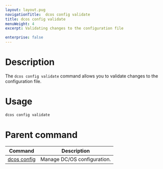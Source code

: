 ```yaml
---
layout: layout.pug
navigationTitle:  dcos config validate
title: dcos config validate
menuWeight: 4
excerpt: Validating changes to the configuration file

enterprise: false
---
```


# Description
The `dcos config validate` command allows you to validate changes to the configuration file.

# Usage

```bash
dcos config validate
```

# Parent command

| Command | Description |
|---------|-------------|
| [dcos config](/dcos/1.11/cli/command-reference/dcos-config/) |  Manage DC/OS configuration. |
